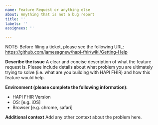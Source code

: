 ```yaml
---
name: Feature Request or anything else
about: Anything that is not a bug report
title: ''
labels: ''
assignees: ''

---
```


NOTE: Before filing a ticket, please see the following URL:
https://github.com/jamesagnew/hapi-fhir/wiki/Getting-Help

**Describe the issue**
A clear and concise description of what the feature request is. Please include details about what problem you are ultimately trying to solve (i.e. what are you building with HAPI FHIR) and how this feature would help.

**Environment (please complete the following information):**
 - HAPI FHIR Version
 - OS: [e.g. iOS]
 - Browser [e.g. chrome, safari]

**Additional context**
Add any other context about the problem here.
